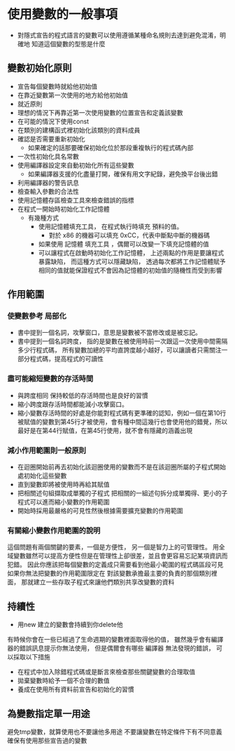 # 使用變數的一般事項
- 對隱式宣告的程式語言的變數可以使用遵循某種命名規則去達到避免混淆，明確地 知道這個變數的型態是什麼
##  變數初始化原則
- 宣告每個變數時就給他初始值
- 在靠近變數第一次使用的地方給他初始值
 - 就近原則
- 理想的情況下再靠近第一次使用變數的位置宣告和定義該變數
- 在可能的情況下使用const
- 在類別的建構函式裡初始化該類別的資料成員
- 確認是否需要重新初始化
	- 如果確定的話那要確保初始化位於那段重複執行的程式碼內部
- 一次性初始化具名常數
- 使用編譯器設定來自動初始化所有這些變數
	- 如果編譯器支援的化盡量打開，確保有用文字紀錄，避免換平台後出錯
- 利用編譯器的警告訊息
- 檢查輸入參數的合法性
- 使用記憶體存區檢查工具來檢查錯誤的指標
- 在程式一開始時初始化工作記憶體
    - 有幾種方式
	    - 使用記憶體填充工具， 在程式執行時填充 預料的值。
		    - 對於 x86 的機器可以填充 0xCC，代表中斷點中斷的機器碼
	    - 如果使用 記憶體 填充工具 ，偶爾可以改變一下填充記憶體的值
	    - 可以讓程式在啟動時初始化工作記憶體， 上述兩點的作用是要讓程式暴露缺陷， 而這種方式可以隱藏缺陷， 透過每次都將工作記憶體賦予相同的值就能保證程式不會因為記憶體的初始值的隨機性而受到影響
 ##  作用範圍
 ### 使變數參考 局部化
 * 書中提到一個名詞，攻擊窗口，意思是變數被不當修改或是被忘記。
 * 書中提到一個名詞跨度， 指的是變數在被使用時前一次跟這一次使用中間需隔多少行程式碼， 所有變數加總的平均直誇度越小越好，可以讓讀者只需關注一部分程式碼，提高程式的可讀性
### 盡可能縮短變數的存活時間
 * 與跨度相同 保持較低的存活時間也是良好的習慣
 * 縮小跨度跟存活時間都能減小攻擊窗口。
 * 縮小變數存活時間的好處是你能對程式碼有更準確的認知，例如一個在第10行被賦值的變數到第45行才被使用，會有種中間這幾行也會使用他的錯覺，所以最好是在第44行賦值，在第45行使用，就不會有隱藏的涵義出現
 ### 減小作用範圍則一般原則
 - 在迴圈開始前再去初始化該迴圈使用的變數而不是在該迴圈所屬的子程式開始處初始化這些變數
 - 直到變數即將被使用時再給其賦值
 - 把相關述句組擷取成單獨的子程式
     把相關的一組述句拆分成單獨得、更小的子程式可以進而縮小變數的作用範圍
 - 開始時採用最嚴格的可見性然後根據需要擴充變數的作用範圍
### 有關縮小變數作用範圍的說明
這個問題有兩個關鍵的要素，一個是方便性， 另一個是智力上的可管理性。 用全域變數雖然可以提高方便性但是在管理性上卻很差，並且會更容易忘記某項資訊而犯錯。
因此你應該把每個變數的定義成只需要看到他最小範圍的程式碼區段可見
如果你無法把變數的作用範圍限定在 對該變數承擔最主要的負責的那個類別裡面， 那就建立一些存取子程式來讓他們類別共享改變數的資料
## 持續性
- 用new 建立的變數會持續到你delete他

有時候你會在一些已經過了生命週期的變數裡面取得他的值， 雖然幾乎會有編譯器的錯誤訊息提示你無法使用， 但是偶爾會有哪些 編譯器 無法發現的錯誤， 可以採取以下措施
* 在程式中加入除錯程式碼或是斷言來檢查那些關鍵變數的合理取值
* 拋棄變數時給予一個不合理的數值
* 養成在使用所有資料前宣告和初始化的習慣
## 為變數指定單一用途
避免tmp變數，就算使用也不要讓他多用途
不要讓變數在特定條件下有不同意義
確保有使用那些宣告過的變數
<!--stackedit_data:
eyJoaXN0b3J5IjpbLTIwNjA2Njc1ODUsMTQyMDk5MDA4MCwtMT
AzMzE2NTQ1NCwtMTc2OTI2MTEzLC00Mzg5MDYzNzUsLTgyMzQ0
NDk2LC03NDk4MDQxNDQsLTc1MDExODQ4NiwtNjg5NDcyNjIxLD
E3ODA3OTAzMjEsLTE4NjcyNjQ2NTEsMTg4MzUzODM0NywyMDg2
Mzc4OTg0LDIwMzI2NjAyMiwxOTA3MDQyODY2LC05OTE1MDUzNT
MsLTEzOTM4MTg4OF19
-->